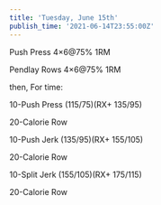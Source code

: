 ```yaml
---
title: 'Tuesday, June 15th'
publish_time: '2021-06-14T23:55:00Z'
---
```


Push Press 4×6\@75% 1RM

Pendlay Rows 4×6\@75% 1RM

then, For time:

10-Push Press (115/75)(RX+ 135/95)

20-Calorie Row

10-Push Jerk (135/95)(RX+ 155/105)

20-Calorie Row

10-Split Jerk (155/105)(RX+ 175/115)

20-Calorie Row
